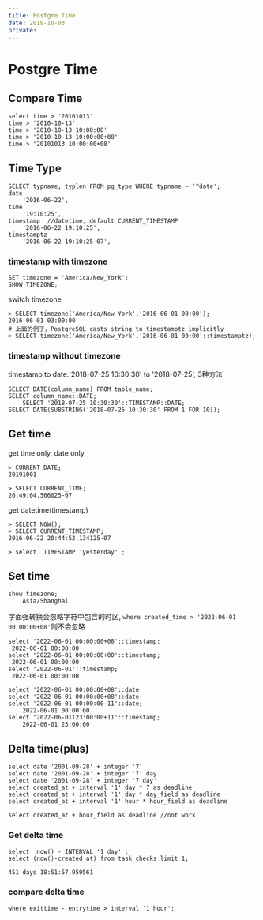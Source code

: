 ```yaml
---
title: Postgre Time
date: 2019-10-03
private:
---
```


# Postgre Time

## Compare Time

    select time > '20101013'
    time > '2010-10-13'
    time > '2010-10-13 10:00:00'
    time > '2010-10-13 10:00:00+08'
    time > '20101013 10:00:00+08'

## Time Type

    SELECT typname, typlen FROM pg_type WHERE typname ~ '^date';
    date 
        '2016-06-22',
    time
        '19:10:25',
    timestamp  //datetime, default CURRENT_TIMESTAMP
        '2016-06-22 19:10:25',
    timestamptz
        '2016-06-22 19:10:25-07',

### timestamp with timezone

    SET timezone = 'America/New_York';
    SHOW TIMEZONE;

switch timezone

    > SELECT timezone('America/New_York','2016-06-01 00:00');
    2016-06-01 03:00:00
    # 上面的例子，PostgreSQL casts string to timestamptz implicitly
    > SELECT timezone('America/New_York','2016-06-01 00:00'::timestamptz);

### timestamp without timezone

timestamp to date:'2018-07-25 10:30:30' to '2018-07-25', 3种方法

    SELECT DATE(column_name) FROM table_name;
    SELECT column_name::DATE;
        SELECT '2018-07-25 10:30:30'::TIMESTAMP::DATE;
    SELECT DATE(SUBSTRING('2018-07-25 10:30:30' FROM 1 FOR 10));

## Get time

get time only, date only

    > CURRENT_DATE;
    20191001

    > SELECT CURRENT_TIME; 
    20:49:04.566025-07

get datetime(timestamp)

    > SELECT NOW();
    > SELECT CURRENT_TIMESTAMP; 
    2016-06-22 20:44:52.134125-07

    > select  TIMESTAMP 'yesterday' ;

## Set time

    show timezone;
        Asia/Shanghai

字面强转换会忽略字符中包含的时区, `where created_time > '2022-06-01 00:00:00+08'`则不会忽略

    select '2022-06-01 00:00:00+08'::timestamp;
     2022-06-01 00:00:00
    select '2022-06-01 00:00:00+00'::timestamp;
     2022-06-01 00:00:00
    select '2022-06-01'::timestamp;
     2022-06-01 00:00:00

    select '2022-06-01 00:00:00+08'::date
    select '2022-06-01 00:00:00+08'::date
    select '2022-06-01 00:00:00-11'::date;
        2022-06-01 00:00:00
    select '2022-06-01T23:00:00+11'::timestamp;
        2022-06-01 23:00:00

## Delta time(plus)

    select date '2001-09-28' + integer '7'
    select date '2001-09-28' + integer '7' day
    select date '2001-09-28' + integer '7 day'
    select created_at + interval '1' day * 7 as deadline
    select created_at + interval '1' day * day_field as deadline
    select created_at + interval '1' hour * hour_field as deadline

    select created_at + hour_field as deadline //not work

### Get delta time

    select  now() - INTERVAL '1 day' ;
    select (now()-created_at) from task_checks limit 1;
    --------------------------
    451 days 18:51:57.959561

### compare delta time

    where exittime - entrytime > interval '1 hour';
